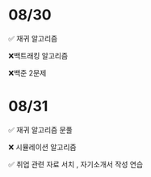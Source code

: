 # 08/30

✅  재귀 알고리즘 

❌백트래킹 알고리즘 

❌백준 2문제



# 08/31

✅ 재귀 알고리즘 문풀

❌ 시뮬레이션  알고리즘 

✅ 취업 관련 자료 서치 , 자기소개서 작성 연습 

